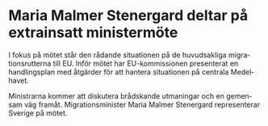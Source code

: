 # Maria Malmer Stenergard deltar på extrainsatt ministermöte

I fokus på mötet står den rådande situa­tionen på de huvud­sakliga migra­tions­rutterna till EU. Inför mötet har EU\-kommissionen presen­terat en handlings­plan med åtgärder för att hantera situa­tionen på centrala Medel­havet.

Ministrarna kommer att disku­tera brådskande utma­ningar och en gemen­sam väg framåt. Migrations­minister Maria Malmer Stenergard represen­terar Sverige på mötet.
